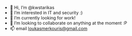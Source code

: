 - 👋 Hi, I’m @kwstarikas
- 👀 I’m interested in IT and security :)
- 🌱 I’m currently looking for work!
- 💞️ I’m looking to collaborate on anything at the moment :P
- 📫 email loukasmerkouris@gmail.com

<!---
kwstarikas/kwstarikas is a ✨ special ✨ repository because its `README.md` (this file) appears on your GitHub profile.
You can click the Preview link to take a look at your changes.
--->
